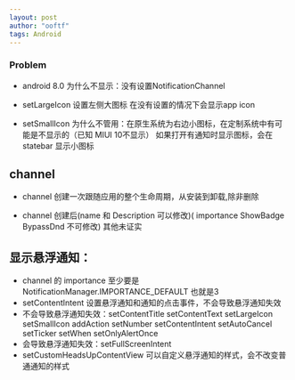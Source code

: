 ```yaml
---
layout: post
author: "ooftf"
tags: Android
---
```


### Problem
* android 8.0 为什么不显示：没有设置NotificationChannel

* setLargeIcon 设置左侧大图标 在没有设置的情况下会显示app icon

* setSmallIcon 为什么不管用：在原生系统为右边小图标，在定制系统中有可能是不显示的（已知 MIUI 10不显示） 如果打开有通知时显示图标，会在statebar 显示小图标
## channel
* channel 创建一次跟随应用的整个生命周期，从安装到卸载,除非删除

* channel 创建后(name 和 Description 可以修改)( importance ShowBadge BypassDnd 不可修改) 其他未证实

## 显示悬浮通知：
* channel 的 importance 至少要是NotificationManager.IMPORTANCE_DEFAULT 也就是3
* setContentIntent 设置悬浮通知和通知的点击事件，不会导致悬浮通知失效
* 不会导致悬浮通知失效：setContentTitle setContentText setLargeIcon setSmallIcon
  addAction setNumber setContentIntent setAutoCancel setTicker setWhen setOnlyAlertOnce
* 会导致悬浮通知失效：setFullScreenIntent
* setCustomHeadsUpContentView 可以自定义悬浮通知的样式，会不改变普通通知的样式
